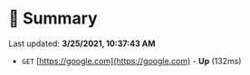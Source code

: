 # 📖 Summary
Last updated: **3/25/2021, 10:37:43 AM**

- `GET` [https://google.com](https://google.com) - **Up** (132ms)
